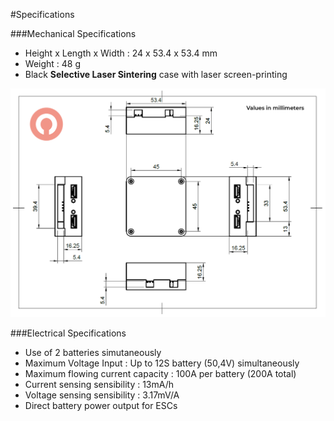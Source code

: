 #Specifications

###Mechanical Specifications

- Height x Length x Width : 24 x 53.4 x 53.4 mm
- Weight : 48 g
- Black **Selective Laser Sintering** case with laser screen-printing

<p align="center">
  <img src="./images/cot1.png?raw=true" alt="PMU Measurements"/>
</p>

###Electrical Specifications

- Use of 2 batteries simutaneously
- Maximum Voltage Input : Up to 12S battery (50,4V) simultaneously
- Maximum flowing current capacity : 100A per battery (200A total)
- Current sensing sensibility : 13mA/h
- Voltage sensing sensibility : 3.17mV/A
- Direct battery power output for ESCs